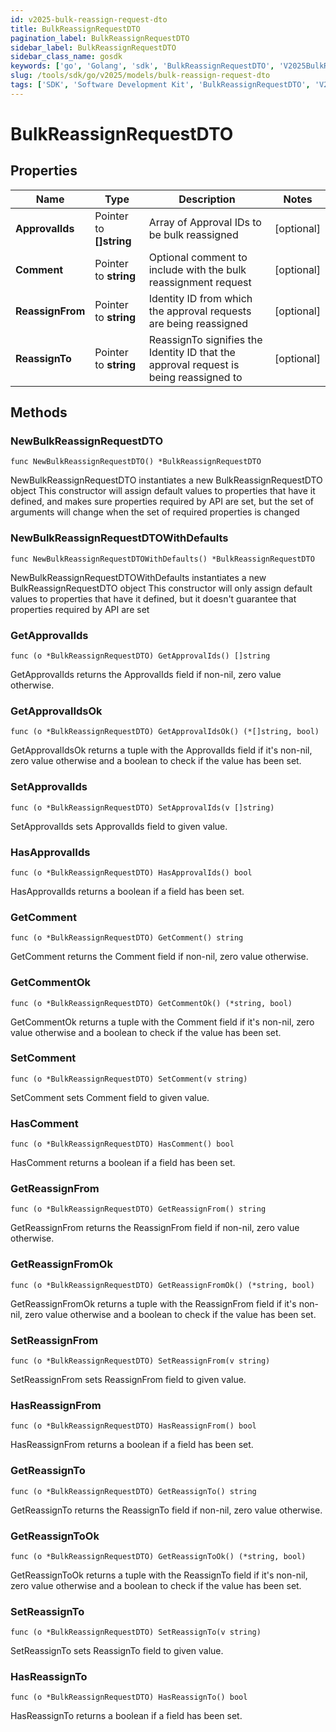 ```yaml
---
id: v2025-bulk-reassign-request-dto
title: BulkReassignRequestDTO
pagination_label: BulkReassignRequestDTO
sidebar_label: BulkReassignRequestDTO
sidebar_class_name: gosdk
keywords: ['go', 'Golang', 'sdk', 'BulkReassignRequestDTO', 'V2025BulkReassignRequestDTO'] 
slug: /tools/sdk/go/v2025/models/bulk-reassign-request-dto
tags: ['SDK', 'Software Development Kit', 'BulkReassignRequestDTO', 'V2025BulkReassignRequestDTO']
---
```


# BulkReassignRequestDTO

## Properties

Name | Type | Description | Notes
------------ | ------------- | ------------- | -------------
**ApprovalIds** | Pointer to **[]string** | Array of Approval IDs to be bulk reassigned | [optional] 
**Comment** | Pointer to **string** | Optional comment to include with the bulk reassignment request | [optional] 
**ReassignFrom** | Pointer to **string** | Identity ID from which the approval requests are being reassigned | [optional] 
**ReassignTo** | Pointer to **string** | ReassignTo signifies the Identity ID that the approval request is being reassigned to | [optional] 

## Methods

### NewBulkReassignRequestDTO

`func NewBulkReassignRequestDTO() *BulkReassignRequestDTO`

NewBulkReassignRequestDTO instantiates a new BulkReassignRequestDTO object
This constructor will assign default values to properties that have it defined,
and makes sure properties required by API are set, but the set of arguments
will change when the set of required properties is changed

### NewBulkReassignRequestDTOWithDefaults

`func NewBulkReassignRequestDTOWithDefaults() *BulkReassignRequestDTO`

NewBulkReassignRequestDTOWithDefaults instantiates a new BulkReassignRequestDTO object
This constructor will only assign default values to properties that have it defined,
but it doesn't guarantee that properties required by API are set

### GetApprovalIds

`func (o *BulkReassignRequestDTO) GetApprovalIds() []string`

GetApprovalIds returns the ApprovalIds field if non-nil, zero value otherwise.

### GetApprovalIdsOk

`func (o *BulkReassignRequestDTO) GetApprovalIdsOk() (*[]string, bool)`

GetApprovalIdsOk returns a tuple with the ApprovalIds field if it's non-nil, zero value otherwise
and a boolean to check if the value has been set.

### SetApprovalIds

`func (o *BulkReassignRequestDTO) SetApprovalIds(v []string)`

SetApprovalIds sets ApprovalIds field to given value.

### HasApprovalIds

`func (o *BulkReassignRequestDTO) HasApprovalIds() bool`

HasApprovalIds returns a boolean if a field has been set.

### GetComment

`func (o *BulkReassignRequestDTO) GetComment() string`

GetComment returns the Comment field if non-nil, zero value otherwise.

### GetCommentOk

`func (o *BulkReassignRequestDTO) GetCommentOk() (*string, bool)`

GetCommentOk returns a tuple with the Comment field if it's non-nil, zero value otherwise
and a boolean to check if the value has been set.

### SetComment

`func (o *BulkReassignRequestDTO) SetComment(v string)`

SetComment sets Comment field to given value.

### HasComment

`func (o *BulkReassignRequestDTO) HasComment() bool`

HasComment returns a boolean if a field has been set.

### GetReassignFrom

`func (o *BulkReassignRequestDTO) GetReassignFrom() string`

GetReassignFrom returns the ReassignFrom field if non-nil, zero value otherwise.

### GetReassignFromOk

`func (o *BulkReassignRequestDTO) GetReassignFromOk() (*string, bool)`

GetReassignFromOk returns a tuple with the ReassignFrom field if it's non-nil, zero value otherwise
and a boolean to check if the value has been set.

### SetReassignFrom

`func (o *BulkReassignRequestDTO) SetReassignFrom(v string)`

SetReassignFrom sets ReassignFrom field to given value.

### HasReassignFrom

`func (o *BulkReassignRequestDTO) HasReassignFrom() bool`

HasReassignFrom returns a boolean if a field has been set.

### GetReassignTo

`func (o *BulkReassignRequestDTO) GetReassignTo() string`

GetReassignTo returns the ReassignTo field if non-nil, zero value otherwise.

### GetReassignToOk

`func (o *BulkReassignRequestDTO) GetReassignToOk() (*string, bool)`

GetReassignToOk returns a tuple with the ReassignTo field if it's non-nil, zero value otherwise
and a boolean to check if the value has been set.

### SetReassignTo

`func (o *BulkReassignRequestDTO) SetReassignTo(v string)`

SetReassignTo sets ReassignTo field to given value.

### HasReassignTo

`func (o *BulkReassignRequestDTO) HasReassignTo() bool`

HasReassignTo returns a boolean if a field has been set.


